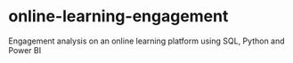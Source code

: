 # online-learning-engagement
Engagement analysis on an online learning platform using SQL, Python and Power BI
